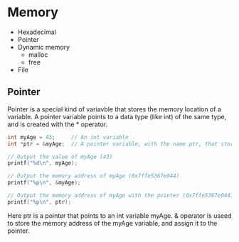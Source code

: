 # Memory

- Hexadecimal
- Pointer
- Dynamic memory
  - malloc
  - free
- File


## Pointer

Pointer is a special kind of variavble that stores the memory location of a variable.
A pointer variable points to a data type (like int) of the same type, and is created with the * operator.

```C
int myAge = 43;     // An int variable
int *ptr = &myAge;  // A pointer variable, with the name ptr, that stores the address of myAge

// Output the value of myAge (43)
printf("%d\n", myAge);

// Output the memory address of myAge (0x7ffe5367e044)
printf("%p\n", &myAge);

// Output the memory address of myAge with the pointer (0x7ffe5367e044)
printf("%p\n", ptr);
```

Here ptr is a pointer that points to an int variable myAge. & operator is useed to store the memory address of the myAge variable, and assign it to the pointer.





